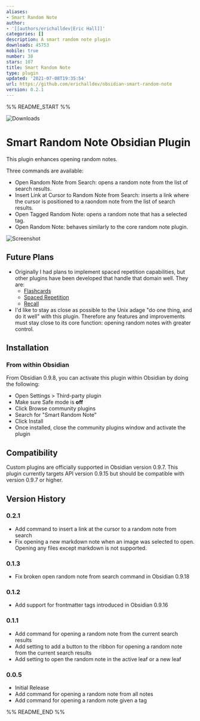 ```yaml
---
aliases:
- Smart Random Note
author:
- '[[authors/erichalldev|Eric Hall]]'
categories: []
description: A smart random note plugin
downloads: 45753
mobile: true
number: 38
stars: 107
title: Smart Random Note
type: plugin
updated: '2021-07-08T19:35:54'
url: https://github.com/erichalldev/obsidian-smart-random-note
version: 0.2.1
---
```


%% README_START %%

![Downloads](https://img.shields.io/github/downloads/erichalldev/obsidian-smart-random-note/total.svg)

# Smart Random Note Obsidian Plugin

This plugin enhances opening random notes.

Three commands are available:

-   Open Random Note from Search: opens a random note from the list of search results.
-   Insert Link at Cursor to Random Note from Search: inserts a link where the cursor is positioned to a raondom note from the list of search results.
-   Open Tagged Random Note: opens a random note that has a selected tag.
-   Open Random Note: behaves similarly to the core random note plugin.

![Screenshot](https://raw.githubusercontent.com/erichalldev/obsidian-smart-random-note/master/screenshot.gif)

## Future Plans

-   Originally I had plans to implement spaced repetition capabilities, but other plugins have been developed that handle that domain well. They are:
    -   [Flashcards](https://github.com/reuseman/flashcards-obsidian)
    -   [Spaced Repetition](https://github.com/st3v3nmw/obsidian-spaced-repetition)
    -   [Recall](https://github.com/martin-jw/obsidian-recall)
-   I'd like to stay as close as possible to the Unix adage "do one thing, and do it well" with this plugin. Therefore any features and improvements must stay close to its core function: opening random notes with greater control.

## Installation

### From within Obsidian

From Obsidian 0.9.8, you can activate this plugin within Obsidian by doing the following:

-   Open Settings > Third-party plugin
-   Make sure Safe mode is **off**
-   Click Browse community plugins
-   Search for "Smart Random Note"
-   Click Install
-   Once installed, close the community plugins window and activate the plugin

## Compatibility

Custom plugins are officially supported in Obsidian version 0.9.7. This plugin currently targets API version 0.9.15 but should be compatible with version 0.9.7 or higher.

## Version History

### 0.2.1

-   Add command to insert a link at the cursor to a random note from search
-   Fix opening a new markdown note when an image was selected to open. Opening any files except markdown is not supported.

### 0.1.3

-   Fix broken open random note from search command in Obsidian 0.9.18

### 0.1.2

-   Add support for frontmatter tags introduced in Obsidian 0.9.16

### 0.1.1

-   Add command for opening a random note from the current search results
-   Add setting to add a button to the ribbon for opening a random note from the current search results
-   Add setting to open the random note in the active leaf or a new leaf

### 0.0.5

-   Initial Release
-   Add command for opening a random note from all notes
-   Add command for opening a random note given a tag


%% README_END %%